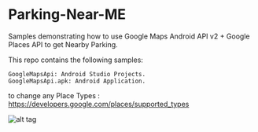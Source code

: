 # Parking-Near-ME

Samples demonstrating how to use Google Maps Android API v2 + Google Places API to get Nearby Parking.

This repo contains the following samples:

    GoogleMapsApi: Android Studio Projects.
    GoogleMapsApi.apk: Android Application.

to change any Place Types : https://developers.google.com/places/supported_types

![alt tag](https://fb-s-c-a.akamaihd.net/h-ak-xfl1/v/t34.0-12/16402413_1242705379117793_863039484_n.png?oh=5dc1e7b8186cc49c049b7f13fc928ae9&oe=588DF1AF&__gda__=1485707715_a804051ea8caeed6787f95e79c601281)
